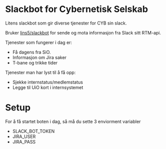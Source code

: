 # Slackbot for Cybernetisk Selskab

Litens slackbot som gir diverse tjenester for CYB sin slack.

Bruker [lins5/slackbot](https://github.com/lins05/slackbot) for sende og mota informasjon fra Slack sitt RTM-api.

Tjenester som fungerer i dag er:
* Få dagens fra SiO.
* Informasjon om Jira saker
* T-bane og trikke tider


Tjenester man har lyst til å få opp:
* Sjekke internstatus/medlemstatus
* Legge til UiO kort i internsystemet

# Setup
For å få startet boten i dag, så må du sette 3 enviorment variabler
* SLACK_BOT_TOKEN
* JIRA_USER
* JIRA_PASS
